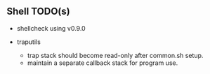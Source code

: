 ## Shell TODO(s)

- shellcheck using v0.9.0
- traputils

    - trap stack should become read-only after common.sh setup.
    - maintain a separate callback stack for program use.